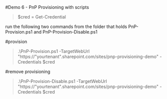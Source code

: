 #Demo 6 - PnP Provisioning with scripts
    
>$cred = Get-Credential

run the following two commands from the folder that holds PnP-Provision.ps1 and PnP-Provision-Disable.ps1
    
#provision

> .\PnP-Provision.ps1 -TargetWebUrl "https://"yourtenant".sharepoint.com/sites/pnp-provisioning-demo" -Credentials $cred
    
#remove provisioning

> .\PnP-Provision-Disable.ps1 -TargetWebUrl "https://"yourtenant".sharepoint.com/sites/pnp-provisioning-demo" -Credentials $cred